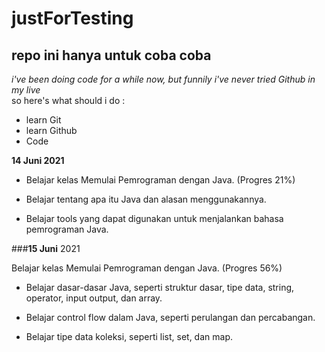 # justForTesting
repo ini hanya untuk coba coba
--
*i've been doing code for a while now, but funnily i've never tried Github in my live*  
so here's what should i do :
- learn Git 
- learn Github
- Code

**14 Juni 2021**
* Belajar kelas Memulai Pemrograman dengan Java. (Progres 21%)

* Belajar tentang apa itu Java dan alasan menggunakannya.

* Belajar tools yang dapat digunakan untuk menjalankan bahasa pemrograman Java.

###__15 Juni__ 2021

Belajar kelas Memulai Pemrograman dengan Java. (Progres 56%)

  * Belajar dasar-dasar Java, seperti struktur dasar, tipe data, string, operator, input output, dan array.

  * Belajar control flow dalam Java, seperti perulangan dan percabangan.

  * Belajar tipe data koleksi, seperti list, set, dan map.
